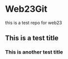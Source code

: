 # Web23Git
this is a test repo for web23 

## This is a test title

### This is another test title

